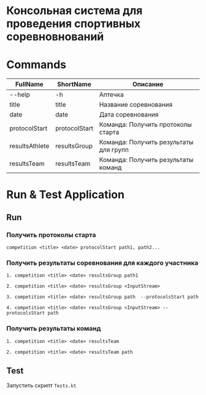 # Консольная система для проведения спортивных соревновнований


# Commands

| FullName                 | ShortName          | Описание                                   |
| ----------               | ---------          | --------------------------                 |
| --help                   | -h                 | Аптечка                                    |
| title                    | title              | Название соревнования                      |
| date                     | date               | Дата соревнования                          |
| protocolStart            | protocolStart      | Команда: Получить протоколы старта         |
| resultsAthlete           | resultsGroup       | Команда: Получить результаты для групп     |
| resultsTeam              | resultsTeam        | Команда: Получить результаты команд        |


# Run & Test Application

## Run

### 

### Получить протоколы старта

```
competition <title> <date> protocolStart path1, path2...
```

### Получить результаты соревнования для каждого участника

```
1. competition <title> <date> resultsGroup path1
```

```
2. competition <title> <date> resultsGroup <InputStream>
```

```
3. competition <title> <date> resultsGroup path  --protocolsStart path
```

```
4. competition <title> <date> resultsGroup <InputStream> --protocolsStart path
```


### Получить результаты команд

```
1. competition <title> <date> resultsTeam
```

```
2. competition <title> <date> resultsTeam path
```


## Test

Запустить скрипт `Tests.kt`
